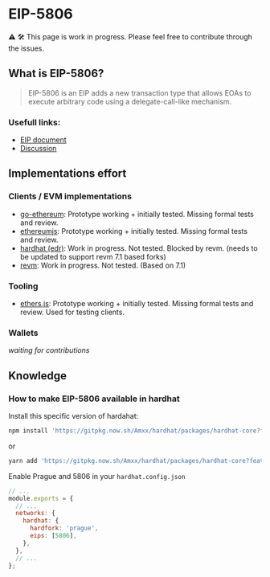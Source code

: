 # EIP-5806

:warning: :hammer_and_wrench: This page is work in progress. Please feel free to contribute through the issues.

## What is EIP-5806?

> EIP-5806 is an EIP adds a new transaction type that allows EOAs to execute arbitrary code using a delegate-call-like mechanism.

### Usefull links:

- [EIP document](https://eips.ethereum.org/EIPS/eip-5806)
- [Discussion](https://ethereum-magicians.org/t/eip-5806-delegate-transaction/11409)

## Implementations effort

### Clients / EVM implementations

- [go-ethereum](https://github.com/ethereum/go-ethereum/pull/28997): Prototype working + initially tested. Missing formal tests and review.
- [ethereumjs](https://github.com/ethereumjs/ethereumjs-monorepo/pull/3312): Prototype working + initially tested. Missing formal tests and review.
- [hardhat (edr)](https://github.com/Amxx/hardhat/tree/features/eip-5806): Work in progress. Not tested. Blocked by revm. (needs to be updated to support revm 7.1 based forks)
- [revm](https://github.com/bluealloy/revm/pull/1184): Work in progress. Not tested. (Based on 7.1)

### Tooling

- [ethers.js](https://github.com/ethers-io/ethers.js/pull/4638): Prototype working + initially tested. Missing formal tests and review. Used for testing clients.

### Wallets

*waiting for contributions*


## Knowledge

### How to make EIP-5806 available in hardhat

Install this specific version of hardahat:
```bash
npm install 'https://gitpkg.now.sh/Amxx/hardhat/packages/hardhat-core?features/eip5806/2.20.2'
```
or
```bash
yarn add 'https://gitpkg.now.sh/Amxx/hardhat/packages/hardhat-core?features/eip5806/2.20.2'
```

Enable Prague and 5806 in your `hardhat.config.json`
```javascript
// ...
module.exports = {
  // ...
  networks: {
    hardhat: {
      hardfork: 'prague',
      eips: [5806],
    },
  },
  // ...
};
```
